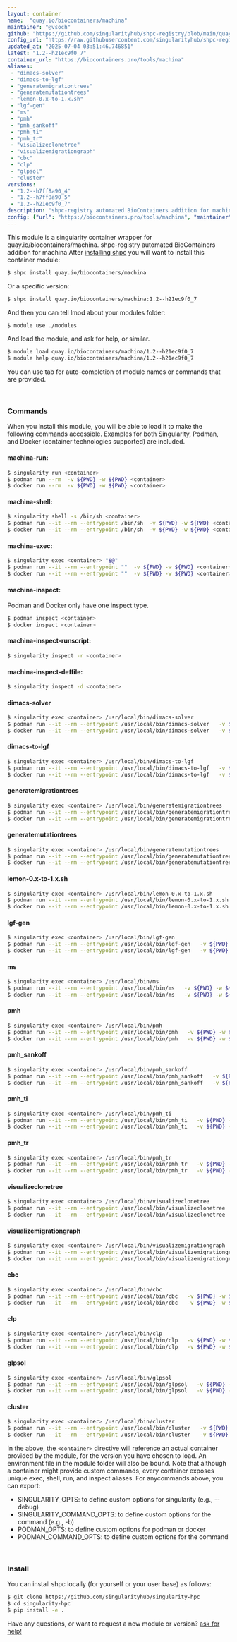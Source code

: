 ```yaml
---
layout: container
name:  "quay.io/biocontainers/machina"
maintainer: "@vsoch"
github: "https://github.com/singularityhub/shpc-registry/blob/main/quay.io/biocontainers/machina/container.yaml"
config_url: "https://raw.githubusercontent.com/singularityhub/shpc-registry/main/quay.io/biocontainers/machina/container.yaml"
updated_at: "2025-07-04 03:51:46.746851"
latest: "1.2--h21ec9f0_7"
container_url: "https://biocontainers.pro/tools/machina"
aliases:
 - "dimacs-solver"
 - "dimacs-to-lgf"
 - "generatemigrationtrees"
 - "generatemutationtrees"
 - "lemon-0.x-to-1.x.sh"
 - "lgf-gen"
 - "ms"
 - "pmh"
 - "pmh_sankoff"
 - "pmh_ti"
 - "pmh_tr"
 - "visualizeclonetree"
 - "visualizemigrationgraph"
 - "cbc"
 - "clp"
 - "glpsol"
 - "cluster"
versions:
 - "1.2--h7ff8a90_4"
 - "1.2--h7ff8a90_5"
 - "1.2--h21ec9f0_7"
description: "shpc-registry automated BioContainers addition for machina"
config: {"url": "https://biocontainers.pro/tools/machina", "maintainer": "@vsoch", "description": "shpc-registry automated BioContainers addition for machina", "latest": {"1.2--h21ec9f0_7": "sha256:aaf3497b4bf7942be7174c0d7c54f262e6abcc5ebccfc7194644a7b5a4333d80"}, "tags": {"1.2--h7ff8a90_4": "sha256:e8e3b1c68d42fd8ae63a6c7fc7e25352b35d069fb0e647513db8e3e31ad8eb89", "1.2--h7ff8a90_5": "sha256:68f19a4158f839682debcefcb46b0fe89dc6de1b8114e684fb58eed05d7a4c8a", "1.2--h21ec9f0_7": "sha256:aaf3497b4bf7942be7174c0d7c54f262e6abcc5ebccfc7194644a7b5a4333d80"}, "docker": "quay.io/biocontainers/machina", "aliases": {"dimacs-solver": "/usr/local/bin/dimacs-solver", "dimacs-to-lgf": "/usr/local/bin/dimacs-to-lgf", "generatemigrationtrees": "/usr/local/bin/generatemigrationtrees", "generatemutationtrees": "/usr/local/bin/generatemutationtrees", "lemon-0.x-to-1.x.sh": "/usr/local/bin/lemon-0.x-to-1.x.sh", "lgf-gen": "/usr/local/bin/lgf-gen", "ms": "/usr/local/bin/ms", "pmh": "/usr/local/bin/pmh", "pmh_sankoff": "/usr/local/bin/pmh_sankoff", "pmh_ti": "/usr/local/bin/pmh_ti", "pmh_tr": "/usr/local/bin/pmh_tr", "visualizeclonetree": "/usr/local/bin/visualizeclonetree", "visualizemigrationgraph": "/usr/local/bin/visualizemigrationgraph", "cbc": "/usr/local/bin/cbc", "clp": "/usr/local/bin/clp", "glpsol": "/usr/local/bin/glpsol", "cluster": "/usr/local/bin/cluster"}}
---
```


This module is a singularity container wrapper for quay.io/biocontainers/machina.
shpc-registry automated BioContainers addition for machina
After [installing shpc](#install) you will want to install this container module:


```bash
$ shpc install quay.io/biocontainers/machina
```

Or a specific version:

```bash
$ shpc install quay.io/biocontainers/machina:1.2--h21ec9f0_7
```

And then you can tell lmod about your modules folder:

```bash
$ module use ./modules
```

And load the module, and ask for help, or similar.

```bash
$ module load quay.io/biocontainers/machina/1.2--h21ec9f0_7
$ module help quay.io/biocontainers/machina/1.2--h21ec9f0_7
```

You can use tab for auto-completion of module names or commands that are provided.

<br>

### Commands

When you install this module, you will be able to load it to make the following commands accessible.
Examples for both Singularity, Podman, and Docker (container technologies supported) are included.

#### machina-run:

```bash
$ singularity run <container>
$ podman run --rm  -v ${PWD} -w ${PWD} <container>
$ docker run --rm  -v ${PWD} -w ${PWD} <container>
```

#### machina-shell:

```bash
$ singularity shell -s /bin/sh <container>
$ podman run --it --rm --entrypoint /bin/sh  -v ${PWD} -w ${PWD} <container>
$ docker run --it --rm --entrypoint /bin/sh  -v ${PWD} -w ${PWD} <container>
```

#### machina-exec:

```bash
$ singularity exec <container> "$@"
$ podman run --it --rm --entrypoint ""  -v ${PWD} -w ${PWD} <container> "$@"
$ docker run --it --rm --entrypoint ""  -v ${PWD} -w ${PWD} <container> "$@"
```

#### machina-inspect:

Podman and Docker only have one inspect type.

```bash
$ podman inspect <container>
$ docker inspect <container>
```

#### machina-inspect-runscript:

```bash
$ singularity inspect -r <container>
```

#### machina-inspect-deffile:

```bash
$ singularity inspect -d <container>
```


#### dimacs-solver

```bash
$ singularity exec <container> /usr/local/bin/dimacs-solver
$ podman run --it --rm --entrypoint /usr/local/bin/dimacs-solver   -v ${PWD} -w ${PWD} <container> -c " $@"
$ docker run --it --rm --entrypoint /usr/local/bin/dimacs-solver   -v ${PWD} -w ${PWD} <container> -c " $@"
```


#### dimacs-to-lgf

```bash
$ singularity exec <container> /usr/local/bin/dimacs-to-lgf
$ podman run --it --rm --entrypoint /usr/local/bin/dimacs-to-lgf   -v ${PWD} -w ${PWD} <container> -c " $@"
$ docker run --it --rm --entrypoint /usr/local/bin/dimacs-to-lgf   -v ${PWD} -w ${PWD} <container> -c " $@"
```


#### generatemigrationtrees

```bash
$ singularity exec <container> /usr/local/bin/generatemigrationtrees
$ podman run --it --rm --entrypoint /usr/local/bin/generatemigrationtrees   -v ${PWD} -w ${PWD} <container> -c " $@"
$ docker run --it --rm --entrypoint /usr/local/bin/generatemigrationtrees   -v ${PWD} -w ${PWD} <container> -c " $@"
```


#### generatemutationtrees

```bash
$ singularity exec <container> /usr/local/bin/generatemutationtrees
$ podman run --it --rm --entrypoint /usr/local/bin/generatemutationtrees   -v ${PWD} -w ${PWD} <container> -c " $@"
$ docker run --it --rm --entrypoint /usr/local/bin/generatemutationtrees   -v ${PWD} -w ${PWD} <container> -c " $@"
```


#### lemon-0.x-to-1.x.sh

```bash
$ singularity exec <container> /usr/local/bin/lemon-0.x-to-1.x.sh
$ podman run --it --rm --entrypoint /usr/local/bin/lemon-0.x-to-1.x.sh   -v ${PWD} -w ${PWD} <container> -c " $@"
$ docker run --it --rm --entrypoint /usr/local/bin/lemon-0.x-to-1.x.sh   -v ${PWD} -w ${PWD} <container> -c " $@"
```


#### lgf-gen

```bash
$ singularity exec <container> /usr/local/bin/lgf-gen
$ podman run --it --rm --entrypoint /usr/local/bin/lgf-gen   -v ${PWD} -w ${PWD} <container> -c " $@"
$ docker run --it --rm --entrypoint /usr/local/bin/lgf-gen   -v ${PWD} -w ${PWD} <container> -c " $@"
```


#### ms

```bash
$ singularity exec <container> /usr/local/bin/ms
$ podman run --it --rm --entrypoint /usr/local/bin/ms   -v ${PWD} -w ${PWD} <container> -c " $@"
$ docker run --it --rm --entrypoint /usr/local/bin/ms   -v ${PWD} -w ${PWD} <container> -c " $@"
```


#### pmh

```bash
$ singularity exec <container> /usr/local/bin/pmh
$ podman run --it --rm --entrypoint /usr/local/bin/pmh   -v ${PWD} -w ${PWD} <container> -c " $@"
$ docker run --it --rm --entrypoint /usr/local/bin/pmh   -v ${PWD} -w ${PWD} <container> -c " $@"
```


#### pmh_sankoff

```bash
$ singularity exec <container> /usr/local/bin/pmh_sankoff
$ podman run --it --rm --entrypoint /usr/local/bin/pmh_sankoff   -v ${PWD} -w ${PWD} <container> -c " $@"
$ docker run --it --rm --entrypoint /usr/local/bin/pmh_sankoff   -v ${PWD} -w ${PWD} <container> -c " $@"
```


#### pmh_ti

```bash
$ singularity exec <container> /usr/local/bin/pmh_ti
$ podman run --it --rm --entrypoint /usr/local/bin/pmh_ti   -v ${PWD} -w ${PWD} <container> -c " $@"
$ docker run --it --rm --entrypoint /usr/local/bin/pmh_ti   -v ${PWD} -w ${PWD} <container> -c " $@"
```


#### pmh_tr

```bash
$ singularity exec <container> /usr/local/bin/pmh_tr
$ podman run --it --rm --entrypoint /usr/local/bin/pmh_tr   -v ${PWD} -w ${PWD} <container> -c " $@"
$ docker run --it --rm --entrypoint /usr/local/bin/pmh_tr   -v ${PWD} -w ${PWD} <container> -c " $@"
```


#### visualizeclonetree

```bash
$ singularity exec <container> /usr/local/bin/visualizeclonetree
$ podman run --it --rm --entrypoint /usr/local/bin/visualizeclonetree   -v ${PWD} -w ${PWD} <container> -c " $@"
$ docker run --it --rm --entrypoint /usr/local/bin/visualizeclonetree   -v ${PWD} -w ${PWD} <container> -c " $@"
```


#### visualizemigrationgraph

```bash
$ singularity exec <container> /usr/local/bin/visualizemigrationgraph
$ podman run --it --rm --entrypoint /usr/local/bin/visualizemigrationgraph   -v ${PWD} -w ${PWD} <container> -c " $@"
$ docker run --it --rm --entrypoint /usr/local/bin/visualizemigrationgraph   -v ${PWD} -w ${PWD} <container> -c " $@"
```


#### cbc

```bash
$ singularity exec <container> /usr/local/bin/cbc
$ podman run --it --rm --entrypoint /usr/local/bin/cbc   -v ${PWD} -w ${PWD} <container> -c " $@"
$ docker run --it --rm --entrypoint /usr/local/bin/cbc   -v ${PWD} -w ${PWD} <container> -c " $@"
```


#### clp

```bash
$ singularity exec <container> /usr/local/bin/clp
$ podman run --it --rm --entrypoint /usr/local/bin/clp   -v ${PWD} -w ${PWD} <container> -c " $@"
$ docker run --it --rm --entrypoint /usr/local/bin/clp   -v ${PWD} -w ${PWD} <container> -c " $@"
```


#### glpsol

```bash
$ singularity exec <container> /usr/local/bin/glpsol
$ podman run --it --rm --entrypoint /usr/local/bin/glpsol   -v ${PWD} -w ${PWD} <container> -c " $@"
$ docker run --it --rm --entrypoint /usr/local/bin/glpsol   -v ${PWD} -w ${PWD} <container> -c " $@"
```


#### cluster

```bash
$ singularity exec <container> /usr/local/bin/cluster
$ podman run --it --rm --entrypoint /usr/local/bin/cluster   -v ${PWD} -w ${PWD} <container> -c " $@"
$ docker run --it --rm --entrypoint /usr/local/bin/cluster   -v ${PWD} -w ${PWD} <container> -c " $@"
```



In the above, the `<container>` directive will reference an actual container provided
by the module, for the version you have chosen to load. An environment file in the
module folder will also be bound. Note that although a container
might provide custom commands, every container exposes unique exec, shell, run, and
inspect aliases. For anycommands above, you can export:

 - SINGULARITY_OPTS: to define custom options for singularity (e.g., --debug)
 - SINGULARITY_COMMAND_OPTS: to define custom options for the command (e.g., -b)
 - PODMAN_OPTS: to define custom options for podman or docker
 - PODMAN_COMMAND_OPTS: to define custom options for the command

<br>

### Install

You can install shpc locally (for yourself or your user base) as follows:

```bash
$ git clone https://github.com/singularityhub/singularity-hpc
$ cd singularity-hpc
$ pip install -e .
```

Have any questions, or want to request a new module or version? [ask for help!](https://github.com/singularityhub/singularity-hpc/issues)